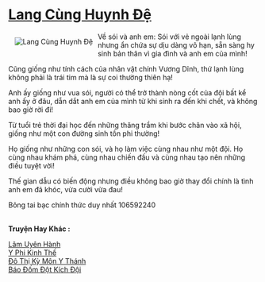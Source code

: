 <a href="https://truyenwiki.net/lang-cung-huynh-de.35415/" title="Lang Cùng Huynh Đệ"><h1>Lang Cùng Huynh Đệ</h1></a><div style="display:table"><img align="right" style="float: left; padding: 10px;" src="https://truyenwiki.net/a/img/str/src/35415.jpg" alt="Lang Cùng Huynh Đệ">Về sói và anh em: Sói với vẻ ngoài lạnh lùng nhưng ẩn chứa sự dịu dàng vô hạn, sẵn sàng hy sinh bản thân vì gia đình và anh em của mình!<p></p> Cũng giống như tính cách của nhân vật chính Vương Dĩnh, thứ lạnh lùng không phải là trái tim mà là sự coi thường thiên hạ!<p></p> Anh ấy giống như vua sói, người có thể trở thành nòng cốt của đội bất kể anh ấy ở đâu, dẫn dắt anh em của mình từ khi sinh ra đến khi chết, và không bao giờ rời đi!<p></p> Từ tuổi trẻ thời đại học đến những thăng trầm khi bước chân vào xã hội, giống như một con đường sinh tồn phi thường!<p></p> Họ giống như những con sói, và họ làm việc cùng nhau như một đội. Họ cùng nhau khám phá, cùng nhau chiến đấu và cùng nhau tạo nên những điều tuyệt vời!<p></p> Thế gian dẫu có biến động nhưng điều không bao giờ thay đổi chính là tình anh em đã khóc, vừa cười vừa đau!<p></p> Bông tai bạc chính thức duy nhất 106592240</div><p><br><b>Truyện Hay Khác :</b></p><a href="https://truyenwiki.net/lam-uyen-hanh.35374/" alt="Lâm Uyên Hành">Lâm Uyên Hành</a><br/><a href="https://github.com/nownovels/topcv/tree/master/truyenhay/35556" alt="Y Phi Kinh Thế">Y Phi Kinh Thế</a><br/><a href="https://sangtacviet.wordpress.com/2020/10/22/do-thi-ky-mon-y-thanh/" alt="Đô Thị Kỳ Môn Y Thánh">Đô Thị Kỳ Môn Y Thánh</a><br/><a href="https://sangtacviet.wordpress.com/2020/10/22/bao-dom-dot-kich-doi/" alt="Báo Đốm Đột Kích Đội">Báo Đốm Đột Kích Đội</a><br/>